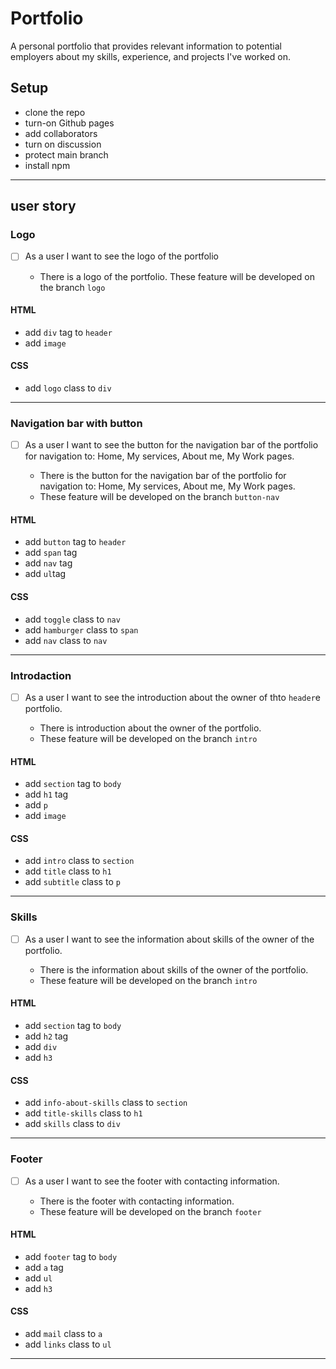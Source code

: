 # Portfolio

A personal portfolio that provides relevant information to potential employers
about my skills, experience, and projects I've worked on.

## Setup

- clone the repo
- turn-on Github pages
- add collaborators
- turn on discussion
- protect main branch
- install npm

---

## user story

### Logo

- [ ] As a user I want to see the logo of the portfolio

  - There is a logo of the portfolio. These feature will be developed on the
    branch `logo`

#### HTML

- add `div` tag to `header`
- add `image`

#### CSS

- add `logo` class to `div`

---

### Navigation bar with button

- [ ] As a user I want to see the button for the navigation bar of the portfolio
      for navigation to: Home, My services, About me, My Work pages.

  - There is the button for the navigation bar of the portfolio for navigation
    to: Home, My services, About me, My Work pages.
  - These feature will be developed on the branch `button-nav`

#### HTML

- add `button` tag to `header`
- add `span` tag
- add `nav` tag
- add `ul`tag

#### CSS

- add `toggle` class to `nav`
- add `hamburger` class to `span`
- add `nav` class to `nav`

---

### Introdaction

- [ ] As a user I want to see the introduction about the owner of thto `header`e
      portfolio.

  - There is introduction about the owner of the portfolio.
  - These feature will be developed on the branch `intro`

#### HTML

- add `section` tag to `body`
- add `h1` tag
- add `p`
- add `image`

#### CSS

- add `intro` class to `section`
- add `title` class to `h1`
- add `subtitle` class to `p`

---

### Skills

- [ ] As a user I want to see the information about skills of the owner of the
      portfolio.

  - There is the information about skills of the owner of the portfolio.
  - These feature will be developed on the branch `intro`

#### HTML

- add `section` tag to `body`
- add `h2` tag
- add `div`
- add `h3`

#### CSS

- add `info-about-skills` class to `section`
- add `title-skills` class to `h1`
- add `skills` class to `div`

---

### Footer

- [ ] As a user I want to see the footer with contacting information.

  - There is the footer with contacting information.
  - These feature will be developed on the branch `footer`

#### HTML

- add `footer` tag to `body`
- add `a` tag
- add `ul`
- add `h3`

#### CSS

- add `mail` class to `a`
- add `links` class to `ul`

---

